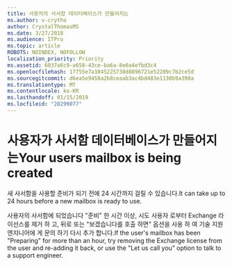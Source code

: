 ```yaml
---
title: 사용자의 사서함 데이터베이스가 만들어지는
ms.author: v-crytho
author: CrystalThomasMS
ms.date: 3/27/2018
ms.audience: ITPro
ms.topic: article
ROBOTS: NOINDEX, NOFOLLOW
localization_priority: Priority
ms.assetid: 6037a6c9-a658-43ce-ba6a-8e0a4efbd3c4
ms.openlocfilehash: 17755e7a1045225738d8896721e52209c7b2ce5d
ms.sourcegitcommit: d6ea5e9458a2b8ceaab3ac4bd483e1130b9a398a
ms.translationtype: MT
ms.contentlocale: ko-KR
ms.lasthandoff: 01/15/2019
ms.locfileid: "28299077"
---
```

# <a name="your-users-mailbox-is-being-created"></a><span data-ttu-id="7baf8-102">사용자가 사서함 데이터베이스가 만들어지는</span><span class="sxs-lookup"><span data-stu-id="7baf8-102">Your users mailbox is being created</span></span>

<span data-ttu-id="7baf8-103">새 사서함을 사용할 준비가 되기 전에 24 시간까지 걸릴 수 있습니다.</span><span class="sxs-lookup"><span data-stu-id="7baf8-103">It can take up to 24 hours before a new mailbox is ready to use.</span></span>
  
<span data-ttu-id="7baf8-104">사용자의 사서함에 되었습니다 "준비" 한 시간 이상, 시도 사용자 로부터 Exchange 라이선스를 제거 하 고, 뒤로 또는 "보겠습니다를 호출 하면" 옵션을 사용 하 여 기술 지원 엔지니어에 게 문의 하기 다시 추가 합니다.</span><span class="sxs-lookup"><span data-stu-id="7baf8-104">If the user's mailbox has been "Preparing" for more than an hour, try removing the Exchange license from the user and re-adding it back, or use the "Let us call you" option to talk to a support engineer.</span></span>
  

